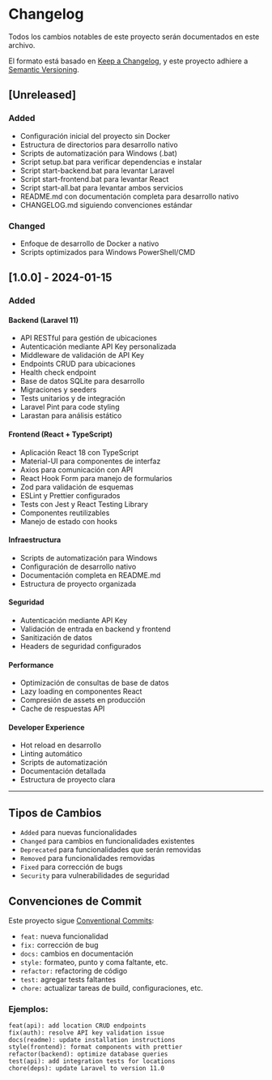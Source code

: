 # Changelog

Todos los cambios notables de este proyecto serán documentados en este archivo.

El formato está basado en [Keep a Changelog](https://keepachangelog.com/en/1.0.0/),
y este proyecto adhiere a [Semantic Versioning](https://semver.org/spec/v2.0.0.html).

## [Unreleased]

### Added
- Configuración inicial del proyecto sin Docker
- Estructura de directorios para desarrollo nativo
- Scripts de automatización para Windows (.bat)
- Script setup.bat para verificar dependencias e instalar
- Script start-backend.bat para levantar Laravel
- Script start-frontend.bat para levantar React
- Script start-all.bat para levantar ambos servicios
- README.md con documentación completa para desarrollo nativo
- CHANGELOG.md siguiendo convenciones estándar

### Changed
- Enfoque de desarrollo de Docker a nativo
- Scripts optimizados para Windows PowerShell/CMD

## [1.0.0] - 2024-01-15

### Added

#### Backend (Laravel 11)
- API RESTful para gestión de ubicaciones
- Autenticación mediante API Key personalizada
- Middleware de validación de API Key
- Endpoints CRUD para ubicaciones
- Health check endpoint
- Base de datos SQLite para desarrollo
- Migraciones y seeders
- Tests unitarios y de integración
- Laravel Pint para code styling
- Larastan para análisis estático

#### Frontend (React + TypeScript)
- Aplicación React 18 con TypeScript
- Material-UI para componentes de interfaz
- Axios para comunicación con API
- React Hook Form para manejo de formularios
- Zod para validación de esquemas
- ESLint y Prettier configurados
- Tests con Jest y React Testing Library
- Componentes reutilizables
- Manejo de estado con hooks

#### Infraestructura
- Scripts de automatización para Windows
- Configuración de desarrollo nativo
- Documentación completa en README.md
- Estructura de proyecto organizada

#### Seguridad
- Autenticación mediante API Key
- Validación de entrada en backend y frontend
- Sanitización de datos
- Headers de seguridad configurados

#### Performance
- Optimización de consultas de base de datos
- Lazy loading en componentes React
- Compresión de assets en producción
- Cache de respuestas API

#### Developer Experience
- Hot reload en desarrollo
- Linting automático
- Scripts de automatización
- Documentación detallada
- Estructura de proyecto clara

---

## Tipos de Cambios

- `Added` para nuevas funcionalidades
- `Changed` para cambios en funcionalidades existentes
- `Deprecated` para funcionalidades que serán removidas
- `Removed` para funcionalidades removidas
- `Fixed` para corrección de bugs
- `Security` para vulnerabilidades de seguridad

## Convenciones de Commit

Este proyecto sigue [Conventional Commits](https://www.conventionalcommits.org/):

- `feat:` nueva funcionalidad
- `fix:` corrección de bug
- `docs:` cambios en documentación
- `style:` formateo, punto y coma faltante, etc.
- `refactor:` refactoring de código
- `test:` agregar tests faltantes
- `chore:` actualizar tareas de build, configuraciones, etc.

### Ejemplos:
```
feat(api): add location CRUD endpoints
fix(auth): resolve API key validation issue
docs(readme): update installation instructions
style(frontend): format components with prettier
refactor(backend): optimize database queries
test(api): add integration tests for locations
chore(deps): update Laravel to version 11.0
```